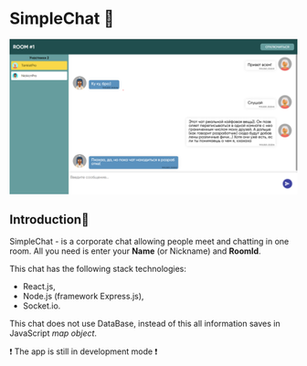 # SimpleChat 💬
![img.png](client/src/images/img.png)
## Introduction🧐
SimpleChat - is a corporate chat allowing people meet and chatting in one room.
All you need is enter your **Name** (or Nickname) and **RoomId**.

This chat has the following stack technologies:
- React.js,
- Node.js (framework Express.js),
- Socket.io.

This chat does not use DataBase, instead of this all information saves in JavaScript *map object*.

❗ The app is still in development mode ❗
